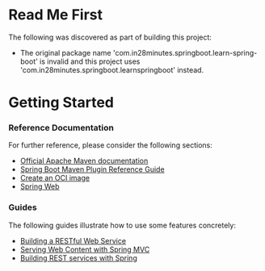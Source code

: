 # Read Me First
The following was discovered as part of building this project:

* The original package name 'com.in28minutes.springboot.learn-spring-boot' is invalid and this project uses 'com.in28minutes.springboot.learnspringboot' instead.

# Getting Started

### Reference Documentation
For further reference, please consider the following sections:

* [Official Apache Maven documentation](https://maven.apache.org/guides/index.html)
* [Spring Boot Maven Plugin Reference Guide](https://docs.spring.io/spring-boot/docs/3.0.0-M5/maven-plugin/reference/html/)
* [Create an OCI image](https://docs.spring.io/spring-boot/docs/3.0.0-M5/maven-plugin/reference/html/#build-image)
* [Spring Web](https://docs.spring.io/spring-boot/docs/3.0.0-M5/reference/htmlsingle/#web)

### Guides
The following guides illustrate how to use some features concretely:

* [Building a RESTful Web Service](https://spring.io/guides/gs/rest-service/)
* [Serving Web Content with Spring MVC](https://spring.io/guides/gs/serving-web-content/)
* [Building REST services with Spring](https://spring.io/guides/tutorials/rest/)

